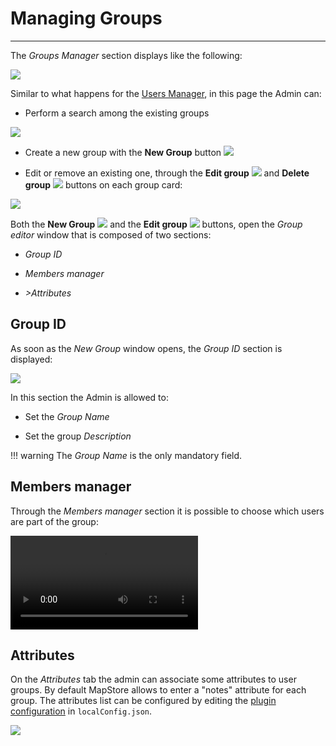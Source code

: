 # Managing Groups

*****************

The *Groups Manager* section displays like the following:

<img src="../img/managing-groups/groups-man.jpg" class="ms-docimage"  style="max-width:700px;"/>

Similar to what happens for the [Users Manager](managing-users.md#managing-users), in this page the Admin can:

* Perform a search among the existing groups

<img src="../img/managing-groups/search-groups.jpg" class="ms-docimage" style="max-width:500px;"/>

* Create a new group with the **New Group** button <img src="../img/button/new-group.jpg" class="ms-docbutton"/>

* Edit or remove an existing one, through the **Edit group** <img src="../img/button/edit-icon.jpg" class="ms-docbutton"/> and **Delete group** <img src="../img/button/delete-icon.jpg" class="ms-docbutton" /> buttons on each group card:

<img src="../img/managing-groups/edit-group.jpg" class="ms-docimage"/>

Both the **New Group** <img src="../img/button/new-group.jpg" class="ms-docbutton"/> and the **Edit group** <img src="../img/button/edit-icon.jpg" class="ms-docbutton"/> buttons, open the *Group editor* window that is composed of two sections:

* *Group ID*

* *Members manager*

* *>Attributes*

## Group ID

As soon as the *New Group* window opens, the *Group ID* section is displayed:

<img src="../img/managing-groups/popup-group.jpg" class="ms-docimage"/>

In this section the Admin is allowed to:

* Set the *Group Name*

* Set the group *Description*

!!! warning
    The *Group Name* is the only mandatory field.

## Members manager

Through the *Members manager* section it is possible to choose which users are part of the group:

<video class="ms-docimage" controls><source src="../img/managing-groups/sel-users.mp4"/></video>

## Attributes

On the *Attributes* tab the admin can associate some attributes to user groups. By default MapStore allows to enter a "notes" attribute for each group. The attributes list can be configured by editing the [plugin configuration](https://mapstore.geosolutionsgroup.com/mapstore/docs/api/plugins#plugins.GroupManager) in `localConfig.json`.

<img src="../img/managing-groups/notes.jpg" class="ms-docimage"/>
